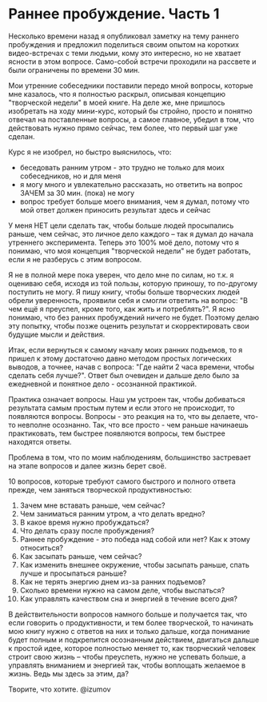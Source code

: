 # Раннее пробуждение. Часть 1

Несколько времени назад я опубликовал заметку на тему раннего пробуждения и предложил поделиться своим опытом на коротких видео-встречах с теми людьми, кому это интересно, но не хватает ясности в этом вопросе. Само-собой встречи проходили на рассвете и были ограничены по времени 30 мин.

Мои утренние собеседники поставили передо мной вопросы, которые мне казалось, что я полностью раскрыл, описывая концепцию "творческой недели" в моей книге. На деле же, мне пришлось изобретать на ходу мини-курс, который бы стройно, просто и понятно отвечал на поставленные вопросы, а самое главное, убедил в том, что действовать нужно прямо сейчас, тем более, что первый шаг уже сделан.

Курс я не изобрел, но быстро выяснилось, что:
- беседовать ранним утром - это трудно не только для моих собеседников, но и для меня
- я могу много и увлекательно рассказать, но ответить на вопрос ЗАЧЕМ за 30 мин. (пока) не могу
- вопрос требует больше моего внимания, чем я думал, потому что мой ответ должен приносить результат здесь и сейчас

У меня НЕТ цели сделать так, чтобы больше людей просыпались раньше, чем сейчас, это личное дело каждого – так я думал до начала утреннего эксперимента. Теперь это 100% моё дело, потому что я понимаю, что моя концепция "творческой недели" не будет работать, если я не разберусь с этим вопросом.

Я не в полной мере пока уверен, что дело мне по силам, но т.к. я оцениваю себя, исходя из той пользы, которую приношу, то по-другому поступить не могу. Я пишу книгу, чтобы больше творческих людей обрели уверенность, проявили себя и смогли ответить на вопрос: "В чем ещё я преуспел, кроме того, как жить и потреблять?". Я ясно понимаю, что без ранних пробуждений ничего не будет. Поэтому делаю эту попытку, чтобы позже оценить результат и скорректировать свои будущие мысли и действия.

Итак, если вернуться к самому началу моих ранних подъемов, то я пришел к этому достаточно давно методом простых логических выводов, а точнее, начав с вопроса: "Где найти 2 часа времени, чтобы сделать себя лучше?". Ответ был очевиден и дальше дело было за ежедневной и понятное дело - осознанной практикой.

Практика означает вопросы. Наш ум устроен так, чтобы добиваться результата самым простым путем и если этого не происходит, то появляются вопросы. Вопросы - это реакция на то, что вы делаете, что-то невполне осознанно. Так, что все просто - чем раньше начинаешь практиковать, тем быстрее появляются вопросы, тем быстрее находятся ответы. 

Проблема в том, что по моим наблюдениям, большинство застревает на этапе вопросов и далее жизнь берет своё.

10 вопросов, которые требуют самого быстрого и полного ответа прежде, чем заняться творческой продуктивностью: 
1. Зачем мне вставать раньше, чем сейчас?
2. Чем заниматься ранним утром, а что делать вредно?
3. В какое время нужно пробуждаться?
4. Что делать сразу после пробуждения? 
5. Раннее пробуждение - это победа над собой или нет? Как к этому относиться?
6. Как засыпать раньше, чем сейчас?
7. Как изменить внешнее окружение, чтобы засыпать раньше, спать лучше и просыпаться раньше?
8. Как не терять энергию днем из-за ранних подъемов?
9. Сколько времени нужно на самом деле, чтобы выспаться?
10. Как управлять качеством сна и энергией в течение всего дня?

В действительности вопросов намного больше и получается так, что если говорить о продуктивности, и тем более творческой, то начинать мою книгу нужно с ответов на них и только дальше, когда понимание будет полным и подкрепится осознанным действием, двигаться дальше к простой идее, которое полностью меняет то, как творческий человек строит свою жизнь – чтобы преуспеть, нужно не успевать больше, а управлять вниманием и энергией так, чтобы воплощать желаемое в жизнь. Ведь мы здесь за этим, да?

Творите, что хотите.
@izumov